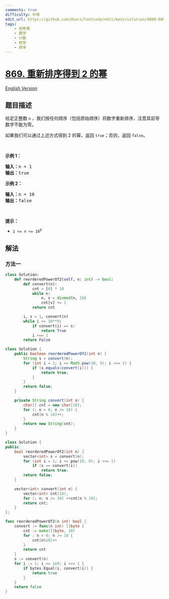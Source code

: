 ```yaml
---
comments: true
difficulty: 中等
edit_url: https://github.com/doocs/leetcode/edit/main/solution/0800-0899/0869.Reordered%20Power%20of%202/README.md
tags:
    - 哈希表
    - 数学
    - 计数
    - 枚举
    - 排序
---
```


<!-- problem:start -->

# [869. 重新排序得到 2 的幂](https://leetcode.cn/problems/reordered-power-of-2)

[English Version](/solution/0800-0899/0869.Reordered%20Power%20of%202/README_EN.md)

## 题目描述

<!-- description:start -->

<p>给定正整数&nbsp;<code>n</code>&nbsp;，我们按任何顺序（包括原始顺序）将数字重新排序，注意其前导数字不能为零。</p>

<p>如果我们可以通过上述方式得到&nbsp;2 的幂，返回 <code>true</code>；否则，返回 <code>false</code>。</p>

<p>&nbsp;</p>

<ol>
</ol>

<p><strong>示例 1：</strong></p>

<pre>
<strong>输入：</strong>n = 1
<strong>输出：</strong>true
</pre>

<p><strong>示例 2：</strong></p>

<pre>
<strong>输入：</strong>n = 10
<strong>输出：</strong>false
</pre>

<p>&nbsp;</p>

<p><strong>提示：</strong></p>

<ul>
	<li><code>1 &lt;= n &lt;= 10<sup>9</sup></code></li>
</ul>

<!-- description:end -->

## 解法

<!-- solution:start -->

### 方法一

<!-- tabs:start -->

```python
class Solution:
    def reorderedPowerOf2(self, n: int) -> bool:
        def convert(n):
            cnt = [0] * 10
            while n:
                n, v = divmod(n, 10)
                cnt[v] += 1
            return cnt

        i, s = 1, convert(n)
        while i <= 10**9:
            if convert(i) == s:
                return True
            i <<= 1
        return False
```

```java
class Solution {
    public boolean reorderedPowerOf2(int n) {
        String s = convert(n);
        for (int i = 1; i <= Math.pow(10, 9); i <<= 1) {
            if (s.equals(convert(i))) {
                return true;
            }
        }
        return false;
    }

    private String convert(int n) {
        char[] cnt = new char[10];
        for (; n > 0; n /= 10) {
            cnt[n % 10]++;
        }
        return new String(cnt);
    }
}
```

```cpp
class Solution {
public:
    bool reorderedPowerOf2(int n) {
        vector<int> s = convert(n);
        for (int i = 1; i <= pow(10, 9); i <<= 1)
            if (s == convert(i))
                return true;
        return false;
    }

    vector<int> convert(int n) {
        vector<int> cnt(10);
        for (; n; n /= 10) ++cnt[n % 10];
        return cnt;
    }
};
```

```go
func reorderedPowerOf2(n int) bool {
	convert := func(n int) []byte {
		cnt := make([]byte, 10)
		for ; n > 0; n /= 10 {
			cnt[n%10]++
		}
		return cnt
	}
	s := convert(n)
	for i := 1; i <= 1e9; i <<= 1 {
		if bytes.Equal(s, convert(i)) {
			return true
		}
	}
	return false
}
```

<!-- tabs:end -->

<!-- solution:end -->

<!-- problem:end -->
